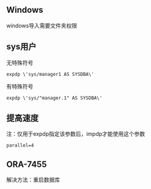 ## Windows

windows导入需要文件夹权限

## sys用户

无特殊符号

```
expdp \'sys/manager1 AS SYSDBA\'
```

有特殊符号

```
expdp \'sys/"manager.1" AS SYSDBA\'
```

## 提高速度

注：仅用于expdp指定该参数后，impdp才能使用这个参数

```
parallel=4
```

## ORA-7455

解决方法：重启数据库

